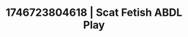 ---
categories:
- Tasteful nudity
- Bedroom eyes
- Flushed cheeks
- AI-generated
- Wet skin
- ASMR
- Shadow kink
- Cosplay
image: /assets/images/1746723804618.jpg
layout: post
seo:
  description: Featured content with sensual ABDL Play, Scat Fetish. HD images available.
  keywords: ABDL Play, Scat Fetish
  og_image: /assets/images/1746723804618.jpg
  schema_type: VisualArtwork
tags:
- ABDL Play
- '#1746723804618'
- Scat Fetish
title: 1746723804618 | Scat Fetish ABDL Play
---